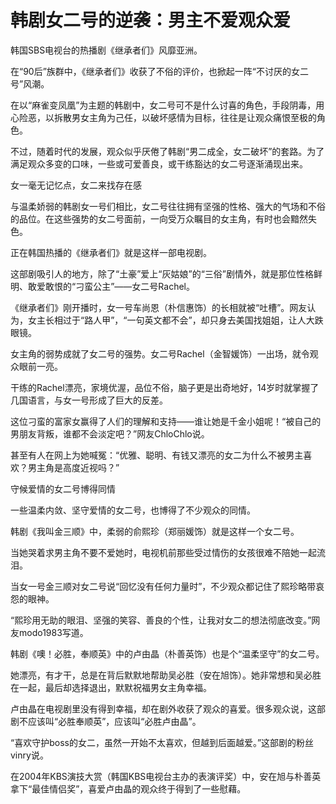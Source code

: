 # 韩剧女二号的逆袭：男主不爱观众爱

韩国SBS电视台的热播剧《继承者们》风靡亚洲。 

在“90后”族群中，《继承者们》收获了不俗的评价，也掀起一阵“不讨厌的女二号”风潮。 

在以“麻雀变凤凰”为主题的韩剧中，女二号可不是什么讨喜的角色，手段阴毒，用心险恶，以拆散男女主角为己任，以破坏感情为目标，往往是让观众痛恨至极的角色。 

不过，随着时代的发展，观众似乎厌倦了韩剧“男二成全，女二破坏”的套路。为了满足观众多变的口味，一些或可爱善良，或干练豁达的女二号逐渐涌现出来。 

女一毫无记忆点，女二来找存在感 

与温柔娇弱的韩剧女一号们相比，女二号往往拥有坚强的性格、强大的气场和不俗的品位。在这些强势的女二号面前，一向受万众瞩目的女主角，有时也会黯然失色。 

正在韩国热播的《继承者们》就是这样一部电视剧。 

这部剧吸引人的地方，除了“土豪”爱上“灰姑娘”的“三俗”剧情外，就是那位性格鲜明、敢爱敢恨的“刁蛮公主”——女二号Rachel。 

《继承者们》刚开播时，女一号车尚恩（朴信惠饰）的长相就被“吐槽”。网友认为，女主长相过于“路人甲”，“一句英文都不会”，却只身去美国找姐姐，让人大跌眼镜。 

女主角的弱势成就了女二号的强势。女二号Rachel（金智媛饰）一出场，就令观众眼前一亮。 

干练的Rachel漂亮，家境优渥，品位不俗，脑子更是出奇地好，14岁时就掌握了几国语言，与女一号形成了巨大的反差。 

这位刁蛮的富家女赢得了人们的理解和支持——谁让她是千金小姐呢！“被自己的男朋友背叛，谁都不会淡定吧？”网友ChloChlo说。 

甚至有人在网上为她喊冤：“优雅、聪明、有钱又漂亮的女二为什么不被男主喜欢？男主角是高度近视吗？” 

守候爱情的女二号博得同情 

一些温柔内敛、坚守爱情的女二号，也博得了不少观众的同情。 

韩剧《我叫金三顺》中，柔弱的俞熙珍（郑丽媛饰）就是这样一个女二号。 

当她哭着求男主角不要不爱她时，电视机前那些受过情伤的女孩很难不陪她一起流泪。 

当女一号金三顺对女二号说“回忆没有任何力量时”，不少观众都记住了熙珍略带哀怨的眼神。 

“熙珍用无助的眼泪、坚强的笑容、善良的个性，让我对女二的想法彻底改变。”网友modo1983写道。 

韩剧《噢！必胜，奉顺英》中的卢由晶（朴善英饰）也是个“温柔坚守”的女二号。 

她漂亮，有才干，总是在背后默默地帮助吴必胜（安在旭饰）。她非常想和吴必胜在一起，最后却选择退出，默默祝福男女主角幸福。 

卢由晶在电视剧里没有得到幸福，却在剧外收获了观众的喜爱。很多观众说，这部剧不应该叫“必胜奉顺英”，应该叫“必胜卢由晶”。 

“喜欢守护boss的女二，虽然一开始不太喜欢，但越到后面越爱。”这部剧的粉丝vinry说。 

在2004年KBS演技大赏（韩国KBS电视台主办的表演评奖）中，安在旭与朴善英拿下“最佳情侣奖”，喜爱卢由晶的观众终于得到了一些慰藉。